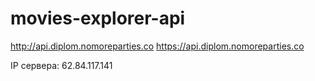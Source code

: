 # movies-explorer-api

http://api.diplom.nomoreparties.co
https://api.diplom.nomoreparties.co

IP сервера: 62.84.117.141
